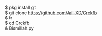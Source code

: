 $ pkg install git                
$ git clone https://github.com/Jail-XD/Crckfb               
$ ls                     
$ cd Crckfb                      
& Bismillah.py

